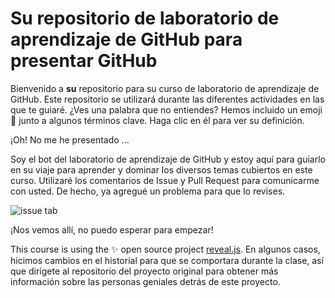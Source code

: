 # Su repositorio de laboratorio de aprendizaje de GitHub para presentar GitHub

Bienvenido a **su** repositorio para su curso de laboratorio de aprendizaje de GitHub. Este repositorio se utilizará durante las diferentes actividades en las que te guiaré. ¿Ves una palabra que no entiendes? Hemos incluido un emoji 📖 junto a algunos términos clave. Haga clic en él para ver su definición.

¡Oh! No me he presentado ...

Soy el bot del laboratorio de aprendizaje de GitHub y estoy aquí para guiarlo en su viaje para aprender y dominar los diversos temas cubiertos en este curso. Utilizaré los comentarios de Issue y Pull Request para comunicarme con usted. De hecho, ya agregué un problema para que lo revises.

![issue tab](https://lab.github.com/public/images/issue_tab.png)

¡Nos vemos allí, no puedo esperar para empezar!

This course is using the :sparkles: open source project [reveal.js](https://github.com/hakimel/reveal.js/). En algunos casos, hicimos cambios en el historial para que se comportara durante la clase, así que dirígete al repositorio del proyecto original para obtener más información sobre las personas geniales detrás de este proyecto.
